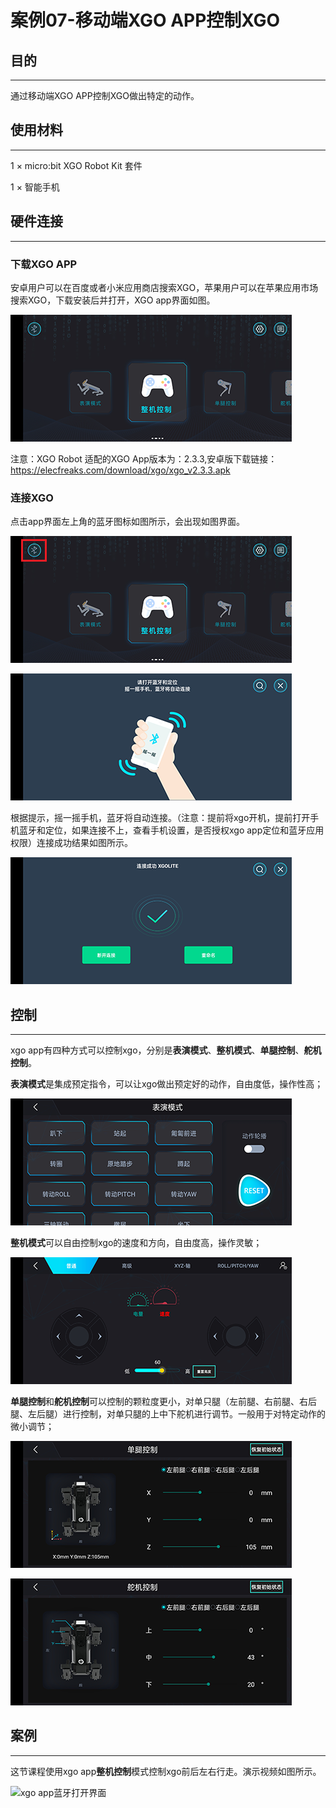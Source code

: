# 案例07-移动端XGO APP控制XGO

## 目的
---
通过移动端XGO APP控制XGO做出特定的动作。

## 使用材料
---
1 × micro:bit XGO Robot Kit 套件

1 × 智能手机

## 硬件连接
---
### 下载XGO APP

安卓用户可以在百度或者小米应用商店搜索XGO，苹果用户可以在苹果应用市场搜索XGO，下载安装后并打开，XGO app界面如图。

![xgo app打开界面](./images/microbit-xgo-robot-kit-08-1.png)


注意：XGO Robot 适配的XGO App版本为：2.3.3,安卓版下载链接：https://elecfreaks.com/download/xgo/xgo_v2.3.3.apk



### 连接XGO

点击app界面左上角的蓝牙图标如图所示，会出现如图界面。

![xgo app蓝牙连接界面](./images/microbit-xgo-robot-kit-08-2.png)

![xgo app蓝牙打开界面](./images/microbit-xgo-robot-kit-08-3.png)

根据提示，摇一摇手机，蓝牙将自动连接。（注意：提前将xgo开机，提前打开手机蓝牙和定位，如果连接不上，查看手机设置，是否授权xgo app定位和蓝牙应用权限）连接成功结果如图所示。

![xgo app蓝牙打开界面](./images/microbit-xgo-robot-kit-08-7.png)

## 控制
---
xgo app有四种方式可以控制xgo，分别是**表演模式**、**整机模式**、**单腿控制**、**舵机控制**。

**表演模式**是集成预定指令，可以让xgo做出预定好的动作，自由度低，操作性高；

![xgo app蓝牙打开界面](./images/microbit-xgo-robot-kit-08-8.png)

**整机模式**可以自由控制xgo的速度和方向，自由度高，操作灵敏；

![xgo app蓝牙打开界面](./images/microbit-xgo-robot-kit-08-9.png)

**单腿控制**和**舵机控制**可以控制的颗粒度更小，对单只腿（左前腿、右前腿、右后腿、左后腿）进行控制，对单只腿的上中下舵机进行调节。一般用于对特定动作的微小调节；

![xgo app蓝牙打开界面](./images/microbit-xgo-robot-kit-08-10.png)

![xgo app蓝牙打开界面](./images/microbit-xgo-robot-kit-08-11.png)

## 案例
---
这节课程使用xgo app**整机控制**模式控制xgo前后左右行走。演示视频如图所示。

![xgo app蓝牙打开界面](./images/microbit-xgo-robot-kit-08-12.gif)
